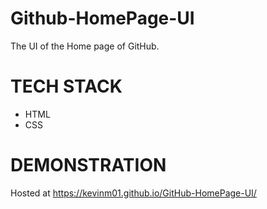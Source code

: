 # Github-HomePage-UI
The UI of the Home page of GitHub.

# TECH STACK
* HTML
* CSS

# DEMONSTRATION
Hosted at https://kevinm01.github.io/GitHub-HomePage-UI/
